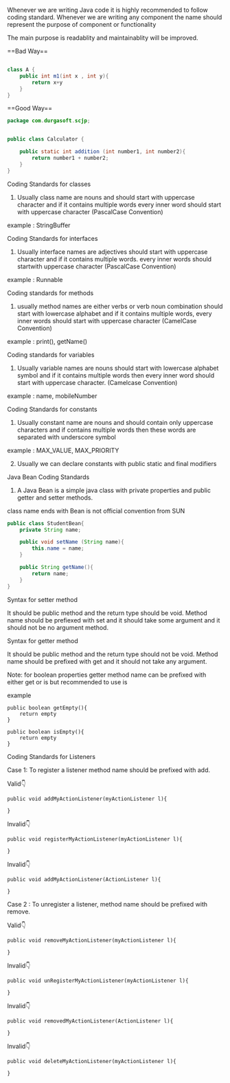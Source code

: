 




Whenever we are writing Java code it is highly recommended to follow coding standard. Whenever we are writing any component the name should represent the purpose of component or functionality

The main purpose is readablity and maintainablity will be improved.


==Bad Way==
```java

class A {
    public int m1(int x , int y){
        return x+y
    }
}

```

==Good Way==
```java
package com.durgasoft.scjp;


public class Calculator {

    public static int addition (int number1, int number2){
        return number1 + number2;
    }
}

```


Coding Standards for classes

1. Usually class name are nouns and should start with uppercase character and if it contains multiple words every inner word should start with uppercase character (PascalCase Convention)

example : StringBuffer


Coding Standards for interfaces

1. Usually interface names are adjectives should start with uppercase character and if it contains multiple words. every inner words should startwith uppercase character (PascalCase Convention)

example : Runnable 


Coding standards for methods

1. usually method names are either verbs or verb noun combination should start with lowercase alphabet and if it contains multiple words, every inner words should start with uppercase character (CamelCase Convention)

example : print(), getName() 



Coding standards for variables

1. Usually variable names are nouns should start with lowercase alphabet symbol and if it contains multiple words then every inner word should start with uppercase character. (Camelcase Convention)

example : name, mobileNumber


Coding Standards for constants

1. Usually constant name are nouns and should contain only uppercase characters and if contains multiple words then these words are separated with underscore symbol

example : MAX_VALUE, MAX_PRIORITY

2. Usually we can declare constants with public static and final modifiers


Java Bean Coding Standards


1. A Java Bean is a simple java class with private properties and public getter and setter methods.

class name ends with Bean is not official convention from SUN

```java
public class StudentBean{
    private String name;

    public void setName (String name){
        this.name = name;
    }

    public String getName(){
        return name;
    }
}
```


Syntax for setter method

It should be public method and the return type should be void. Method name should be prefiexed with set and it should take some argument and it should not be no argument method.


Syntax for getter method

It should be public method and the return type should not be void. Method name should be prefixed with get and it should not take any argument.

Note: for boolean properties getter method name can be prefixed with either get or is but recommended to use is

example 


```
public boolean getEmpty(){
    return empty
}
```

```
public boolean isEmpty(){
    return empty
}
```

Coding Standards for Listeners

Case 1: To register a listener method name should be prefixed with add.

Valid👇
```
public void addMyActionListener(myActionListener l){

}
```
Invalid👇
```
public void registerMyActionListener(myActionListener l){

}
```
Invalid👇
```
public void addMyActionListener(ActionListener l){

}
```

Case 2 : To unregister a listener, method name should be prefixed with remove.



Valid👇
```
public void removeMyActionListener(myActionListener l){

}
```
Invalid👇
```
public void unRegisterMyActionListener(myActionListener l){

}
```
Invalid👇
```
public void removedMyActionListener(ActionListener l){

}
```
Invalid👇
```
public void deleteMyActionListener(myActionListener l){

}
```